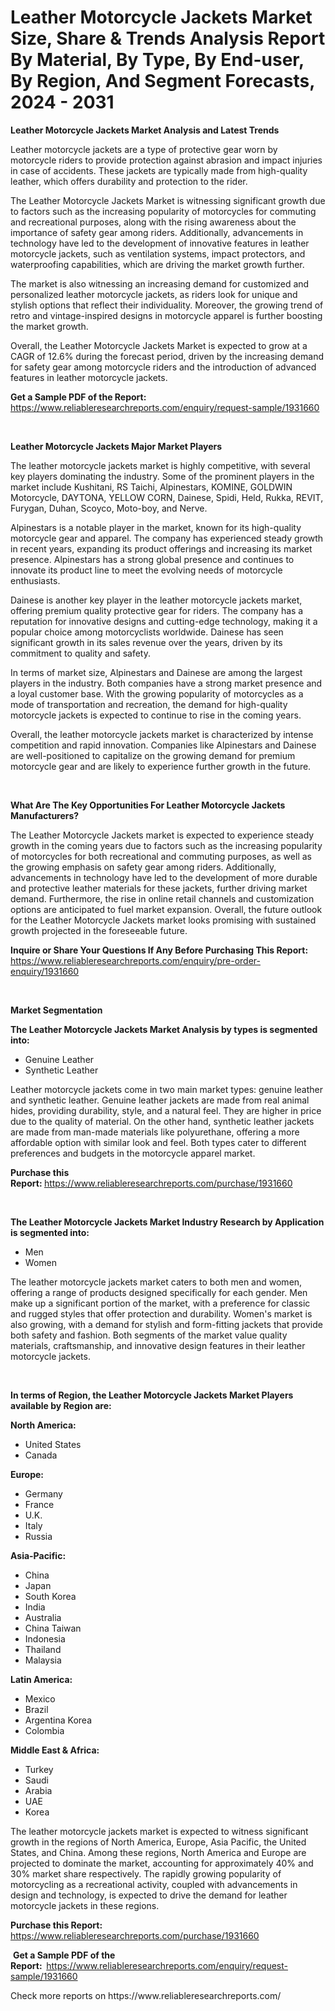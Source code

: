 <p><h1>Leather Motorcycle Jackets Market Size, Share & Trends Analysis Report By Material, By Type, By End-user, By Region, And Segment Forecasts, 2024 - 2031</h1></p><p><strong>Leather Motorcycle Jackets Market Analysis and Latest Trends</strong></p>
<p><p>Leather motorcycle jackets are a type of protective gear worn by motorcycle riders to provide protection against abrasion and impact injuries in case of accidents. These jackets are typically made from high-quality leather, which offers durability and protection to the rider.</p><p>The Leather Motorcycle Jackets Market is witnessing significant growth due to factors such as the increasing popularity of motorcycles for commuting and recreational purposes, along with the rising awareness about the importance of safety gear among riders. Additionally, advancements in technology have led to the development of innovative features in leather motorcycle jackets, such as ventilation systems, impact protectors, and waterproofing capabilities, which are driving the market growth further.</p><p>The market is also witnessing an increasing demand for customized and personalized leather motorcycle jackets, as riders look for unique and stylish options that reflect their individuality. Moreover, the growing trend of retro and vintage-inspired designs in motorcycle apparel is further boosting the market growth.</p><p>Overall, the Leather Motorcycle Jackets Market is expected to grow at a CAGR of 12.6% during the forecast period, driven by the increasing demand for safety gear among motorcycle riders and the introduction of advanced features in leather motorcycle jackets.</p></p>
<p><strong>Get a Sample PDF of the Report:&nbsp;</strong> <a href="https://www.reliableresearchreports.com/enquiry/request-sample/1931660">https://www.reliableresearchreports.com/enquiry/request-sample/1931660</a></p>
<p>&nbsp;</p>
<p><strong>Leather Motorcycle Jackets Major Market Players</strong></p>
<p><p>The leather motorcycle jackets market is highly competitive, with several key players dominating the industry. Some of the prominent players in the market include Kushitani, RS Taichi, Alpinestars, KOMINE, GOLDWIN Motorcycle, DAYTONA, YELLOW CORN, Dainese, Spidi, Held, Rukka, REVIT, Furygan, Duhan, Scoyco, Moto-boy, and Nerve.</p><p>Alpinestars is a notable player in the market, known for its high-quality motorcycle gear and apparel. The company has experienced steady growth in recent years, expanding its product offerings and increasing its market presence. Alpinestars has a strong global presence and continues to innovate its product line to meet the evolving needs of motorcycle enthusiasts.</p><p>Dainese is another key player in the leather motorcycle jackets market, offering premium quality protective gear for riders. The company has a reputation for innovative designs and cutting-edge technology, making it a popular choice among motorcyclists worldwide. Dainese has seen significant growth in its sales revenue over the years, driven by its commitment to quality and safety.</p><p>In terms of market size, Alpinestars and Dainese are among the largest players in the industry. Both companies have a strong market presence and a loyal customer base. With the growing popularity of motorcycles as a mode of transportation and recreation, the demand for high-quality motorcycle jackets is expected to continue to rise in the coming years.</p><p>Overall, the leather motorcycle jackets market is characterized by intense competition and rapid innovation. Companies like Alpinestars and Dainese are well-positioned to capitalize on the growing demand for premium motorcycle gear and are likely to experience further growth in the future.</p></p>
<p>&nbsp;</p>
<p><strong>What Are The Key Opportunities For Leather Motorcycle Jackets Manufacturers?</strong></p>
<p><p>The Leather Motorcycle Jackets market is expected to experience steady growth in the coming years due to factors such as the increasing popularity of motorcycles for both recreational and commuting purposes, as well as the growing emphasis on safety gear among riders. Additionally, advancements in technology have led to the development of more durable and protective leather materials for these jackets, further driving market demand. Furthermore, the rise in online retail channels and customization options are anticipated to fuel market expansion. Overall, the future outlook for the Leather Motorcycle Jackets market looks promising with sustained growth projected in the foreseeable future.</p></p>
<p><strong>Inquire or Share Your Questions If Any Before Purchasing This Report:</strong> <a href="https://www.reliableresearchreports.com/enquiry/pre-order-enquiry/1931660">https://www.reliableresearchreports.com/enquiry/pre-order-enquiry/1931660</a></p>
<p>&nbsp;</p>
<p><strong>Market Segmentation</strong></p>
<p><strong>The Leather Motorcycle Jackets Market Analysis by types is segmented into:</strong></p>
<p><ul><li>Genuine Leather</li><li>Synthetic Leather</li></ul></p>
<p><p>Leather motorcycle jackets come in two main market types: genuine leather and synthetic leather. Genuine leather jackets are made from real animal hides, providing durability, style, and a natural feel. They are higher in price due to the quality of material. On the other hand, synthetic leather jackets are made from man-made materials like polyurethane, offering a more affordable option with similar look and feel. Both types cater to different preferences and budgets in the motorcycle apparel market.</p></p>
<p><strong>Purchase this Report:&nbsp;</strong><a href="https://www.reliableresearchreports.com/purchase/1931660">https://www.reliableresearchreports.com/purchase/1931660</a></p>
<p>&nbsp;</p>
<p><strong>The Leather Motorcycle Jackets Market Industry Research by Application is segmented into:</strong></p>
<p><ul><li>Men</li><li>Women</li></ul></p>
<p><p>The leather motorcycle jackets market caters to both men and women, offering a range of products designed specifically for each gender. Men make up a significant portion of the market, with a preference for classic and rugged styles that offer protection and durability. Women's market is also growing, with a demand for stylish and form-fitting jackets that provide both safety and fashion. Both segments of the market value quality materials, craftsmanship, and innovative design features in their leather motorcycle jackets.</p></p>
<p>&nbsp;</p>
<p><strong>In terms of Region, the Leather Motorcycle Jackets Market Players available by Region are:</strong></p>
<p>
    <p> <strong> North America: </strong>
        <ul>
            <li>United States</li>
            <li>Canada</li>
        </ul>
        </p> 
    <p> <strong> Europe: </strong>
        <ul>
            <li>Germany</li>
            <li>France</li>
            <li>U.K.</li>
            <li>Italy</li>
            <li>Russia</li>
        </ul>
        </p> 
    <p> <strong> Asia-Pacific: </strong>
        <ul>
            <li>China</li>
            <li>Japan</li>
            <li>South Korea</li>
            <li>India</li>
            <li>Australia</li>
            <li>China Taiwan</li>
            <li>Indonesia</li>
            <li>Thailand</li>
            <li>Malaysia</li>
        </ul>
        </p> 
    <p> <strong> Latin America: </strong>
        <ul>
            <li>Mexico</li>
            <li>Brazil</li>
            <li>Argentina Korea</li>
            <li>Colombia</li>
        </ul>
        </p> 
    <p> <strong> Middle East & Africa: </strong>
        <ul>
            <li>Turkey</li>
            <li>Saudi</li>
            <li>Arabia</li>
            <li>UAE</li>
            <li>Korea</li>
        </ul>
    </p>
    </p>
<p><p>The leather motorcycle jackets market is expected to witness significant growth in the regions of North America, Europe, Asia Pacific, the United States, and China. Among these regions, North America and Europe are projected to dominate the market, accounting for approximately 40% and 30% market share respectively. The rapidly growing popularity of motorcycling as a recreational activity, coupled with advancements in design and technology, is expected to drive the demand for leather motorcycle jackets in these regions.</p></p>
<p><strong>Purchase this Report: </strong><a href="https://www.reliableresearchreports.com/purchase/1931660">https://www.reliableresearchreports.com/purchase/1931660</a></p>
<p>&nbsp;<strong>Get a Sample PDF of the Report:&nbsp;&nbsp;</strong><a href="https://www.reliableresearchreports.com/enquiry/request-sample/1931660">https://www.reliableresearchreports.com/enquiry/request-sample/1931660</a></p>
<p><strong></strong></p>
<p>Check more reports on https://www.reliableresearchreports.com/</p>